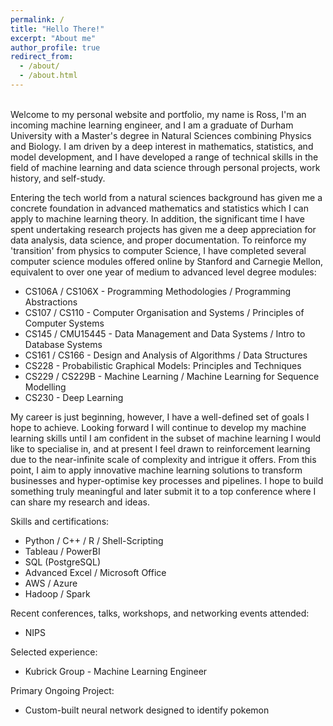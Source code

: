 ```yaml
---
permalink: /
title: "Hello There!"
excerpt: "About me"
author_profile: true
redirect_from: 
  - /about/
  - /about.html
---
```


<br>
Welcome to my personal website and portfolio, my name is Ross, I'm an incoming machine learning engineer, and I am a graduate of Durham University with a Master's degree in Natural Sciences combining Physics and Biology. I am driven by a deep interest in mathematics, statistics, and model development, and I have developed a range of technical skills in the field of machine learning and data science through personal projects, work history, and self-study.

Entering the tech world from a natural sciences background has given me a concrete foundation in advanced mathematics and statistics which I can apply to machine learning theory. In addition, the significant time I have spent undertaking research projects has given me a deep appreciation for data analysis, data science, and proper documentation. To reinforce my 'transition' from physics to computer Science, I have completed several computer science modules offered online by Stanford and Carnegie Mellon, equivalent to over one year of medium to advanced level degree modules:

* CS106A / CS106X - Programming Methodologies / Programming Abstractions
* CS107 / CS110 - Computer Organisation and Systems / Principles of Computer Systems
* CS145 / CMU15445 - Data Management and Data Systems / Intro to Database Systems
* CS161 / CS166 - Design and Analysis of Algorithms / Data Structures
* CS228 - Probabilistic Graphical Models: Principles and Techniques
* CS229 / CS229B - Machine Learning / Machine Learning for Sequence Modelling
* CS230 - Deep Learning

My career is just beginning, however, I have a well-defined set of goals I hope to achieve. Looking forward I will continue to develop my machine learning skills until I am confident in the subset of machine learning I would like to specialise in, and at present I feel drawn to reinforcement learning due to the near-infinite scale of complexity and intrigue it offers. From this point, I aim to apply innovative machine learning solutions to transform businesses and hyper-optimise key processes and pipelines. I hope to build something truly meaningful and later submit it to a top conference where I can share my research and ideas.

Skills and certifications:

* Python / C++ / R / Shell-Scripting
* Tableau / PowerBI
* SQL (PostgreSQL)
* Advanced Excel / Microsoft Office
* AWS / Azure
* Hadoop / Spark

Recent conferences, talks, workshops, and networking events attended:

* NIPS

Selected experience:

* Kubrick Group - Machine Learning Engineer

Primary Ongoing Project:

* Custom-built neural network designed to identify pokemon


